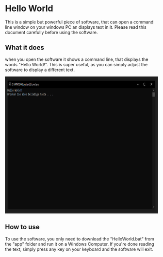 # Hello World
 
This is a simple but powerful piece of software, that can open a command line window on your windows PC an displays text in it.
Please read this document carefully before using the software.

## What it does

when you open the software it shows a command line, that displays the words "Hello World!".
This is super useful, as you can simply adjust the software to display a different text.

<img src="https://github.com/lucasplank/Hello-World/blob/main/images/screenshot.PNG" height="450px">

## How to use

To use the software, you only need to download the "HelloWorld.bat" from the "app" folder and run it on a Windows Computer.
If you're done reading the text, simply press any key on your keyboard and the software will exit.

